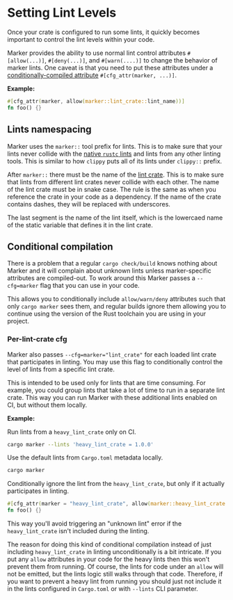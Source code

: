 # Setting Lint Levels

Once your crate is configured to run some lints, it quickly becomes important to control the lint levels within your code.

Marker provides the ability to use normal lint control attributes `#[allow(...)]`, `#[deny(...)]`, and `#[warn(....)]` to change the behavior of marker lints. One caveat is that you need to put these attributes under a [conditionally-compiled attribute](#conditional-compilation) `#[cfg_attr(marker, ...)]`.

**Example:**

```rust
#[cfg_attr(marker, allow(marker::lint_crate::lint_name))]
fn foo() {}
```

## Lints namespacing

Marker uses the `marker::` tool prefix for lints. This is to make sure that your lints never collide with the [native `rustc` lints](https://doc.rust-lang.org/rustc/lints/listing/index.html) and lints from any other linting tools. This is similar to how `clippy` puts all of its lints under `clippy::` prefix.

After `marker::` there must be the name of the [lint crate](./lint-crate-declaration.md). This is to make sure that lints from different lint crates never collide with each other. The name of the lint crate must be in snake case. The rule is the same as when you reference the crate in your code as a dependency. If the name of the crate contains dashes, they will be replaced with underscores.

The last segment is the name of the lint itself, which is the lowercaed name of the static variable that defines it in the lint crate.

## Conditional compilation

There is a problem that a regular `cargo check/build` knows nothing about Marker and it will complain about unknown lints unless marker-specific attributes are compiled-out. To work around this Marker passes a `--cfg=marker` flag that you can use in your code.

This allows you to conditionally include `allow/warn/deny` attributes such that only `cargo marker` sees them, and regular builds ignore them allowing you to continue using the version of the Rust toolchain you are using in your project.

### Per-lint-crate cfg

Marker also passes `--cfg=marker="lint_crate"` for each loaded lint crate that participates in linting. You may use this flag to conditionally control the level of lints from a specific lint crate.

This is intended to be used only for lints that are time consuming. For example, you could group lints that take a lot of time to run in a separate lint crate. This way you can run Marker with these additional lints enabled on CI, but without them locally.

**Example:**

Run lints from a `heavy_lint_crate` only on CI.
```bash
cargo marker --lints 'heavy_lint_crate = 1.0.0'
```

Use the default lints from `Cargo.toml` metadata locally.
```bash
cargo marker
```

Conditionally ignore the lint from the `heavy_lint_crate`, but only if it actually participates in linting.
```rust
#[cfg_attr(marker = "heavy_lint_crate", allow(marker::heavy_lint_crate::lint_name))]
fn foo() {}
```

This way you'll avoid triggering an "unknown lint" error if the `heavy_lint_crate` isn't included during the linting.

The reason for doing this kind of conditional compilation instead of just including `heavy_lint_crate` in linting unconditionally is a bit intricate. If you put any `allow` attributes in your code for the heavy lints then this won't prevent them from running. Of course, the lints for code under an `allow` will not be emitted, but the lints logic still walks through that code. Therefore, if you want to prevent a heavy lint from running you should just not include it in the lints configured in `Cargo.toml` or with `--lints` CLI parameter.
